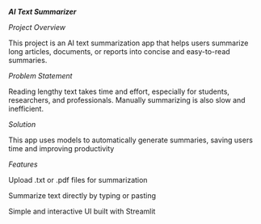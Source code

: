 ***AI Text Summarizer***

*Project Overview*

This project is an AI text summarization app that helps users summarize long articles, documents, or reports into concise and easy-to-read summaries.

*Problem Statement*

Reading lengthy text takes time and effort, especially for students, researchers, and professionals. Manually summarizing is also slow and inefficient.

*Solution*

This app uses  models to automatically generate summaries, saving users time and improving productivity

*Features*

Upload .txt or .pdf files for summarization

Summarize text directly by typing or pasting

Simple and interactive UI built with Streamlit
